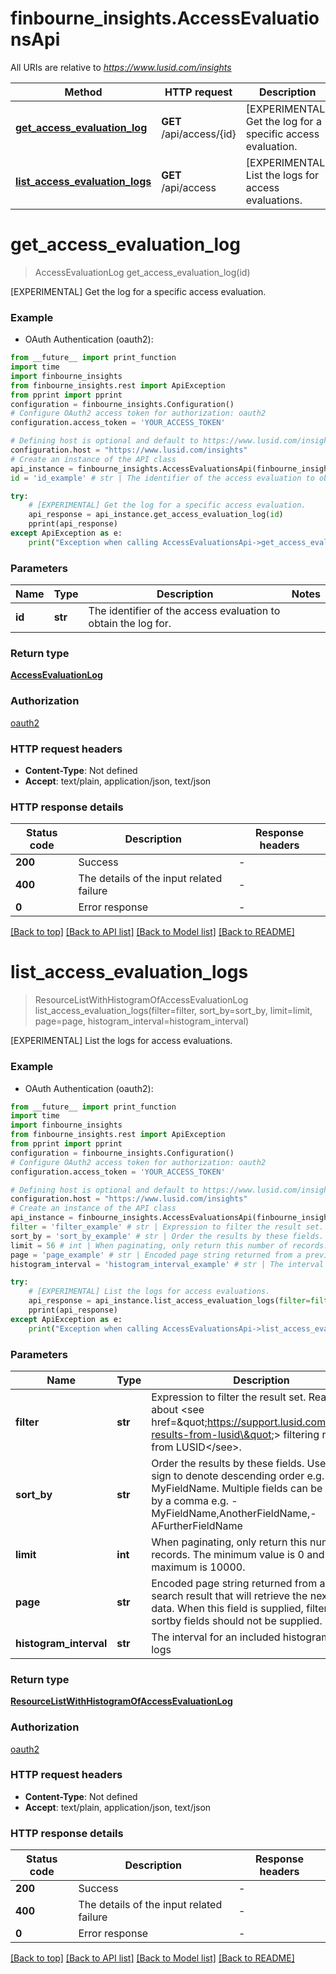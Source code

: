 # finbourne_insights.AccessEvaluationsApi

All URIs are relative to *https://www.lusid.com/insights*

Method | HTTP request | Description
------------- | ------------- | -------------
[**get_access_evaluation_log**](AccessEvaluationsApi.md#get_access_evaluation_log) | **GET** /api/access/{id} | [EXPERIMENTAL] Get the log for a specific access evaluation.
[**list_access_evaluation_logs**](AccessEvaluationsApi.md#list_access_evaluation_logs) | **GET** /api/access | [EXPERIMENTAL] List the logs for access evaluations.


# **get_access_evaluation_log**
> AccessEvaluationLog get_access_evaluation_log(id)

[EXPERIMENTAL] Get the log for a specific access evaluation.

### Example

* OAuth Authentication (oauth2):
```python
from __future__ import print_function
import time
import finbourne_insights
from finbourne_insights.rest import ApiException
from pprint import pprint
configuration = finbourne_insights.Configuration()
# Configure OAuth2 access token for authorization: oauth2
configuration.access_token = 'YOUR_ACCESS_TOKEN'

# Defining host is optional and default to https://www.lusid.com/insights
configuration.host = "https://www.lusid.com/insights"
# Create an instance of the API class
api_instance = finbourne_insights.AccessEvaluationsApi(finbourne_insights.ApiClient(configuration))
id = 'id_example' # str | The identifier of the access evaluation to obtain the log for.

try:
    # [EXPERIMENTAL] Get the log for a specific access evaluation.
    api_response = api_instance.get_access_evaluation_log(id)
    pprint(api_response)
except ApiException as e:
    print("Exception when calling AccessEvaluationsApi->get_access_evaluation_log: %s\n" % e)
```

### Parameters

Name | Type | Description  | Notes
------------- | ------------- | ------------- | -------------
 **id** | **str**| The identifier of the access evaluation to obtain the log for. | 

### Return type

[**AccessEvaluationLog**](AccessEvaluationLog.md)

### Authorization

[oauth2](../README.md#oauth2)

### HTTP request headers

 - **Content-Type**: Not defined
 - **Accept**: text/plain, application/json, text/json

### HTTP response details
| Status code | Description | Response headers |
|-------------|-------------|------------------|
**200** | Success |  -  |
**400** | The details of the input related failure |  -  |
**0** | Error response |  -  |

[[Back to top]](#) [[Back to API list]](../README.md#documentation-for-api-endpoints) [[Back to Model list]](../README.md#documentation-for-models) [[Back to README]](../README.md)

# **list_access_evaluation_logs**
> ResourceListWithHistogramOfAccessEvaluationLog list_access_evaluation_logs(filter=filter, sort_by=sort_by, limit=limit, page=page, histogram_interval=histogram_interval)

[EXPERIMENTAL] List the logs for access evaluations.

### Example

* OAuth Authentication (oauth2):
```python
from __future__ import print_function
import time
import finbourne_insights
from finbourne_insights.rest import ApiException
from pprint import pprint
configuration = finbourne_insights.Configuration()
# Configure OAuth2 access token for authorization: oauth2
configuration.access_token = 'YOUR_ACCESS_TOKEN'

# Defining host is optional and default to https://www.lusid.com/insights
configuration.host = "https://www.lusid.com/insights"
# Create an instance of the API class
api_instance = finbourne_insights.AccessEvaluationsApi(finbourne_insights.ApiClient(configuration))
filter = 'filter_example' # str | Expression to filter the result set. Read more about <see href=\"https://support.lusid.com/filtering-results-from-lusid\"> filtering results from LUSID</see>. (optional)
sort_by = 'sort_by_example' # str | Order the results by these fields. Use the '-' sign to denote descending order e.g. -MyFieldName. Multiple fields can be denoted by a comma e.g. -MyFieldName,AnotherFieldName,-AFurtherFieldName (optional)
limit = 56 # int | When paginating, only return this number of records. The minimum value is 0 and the maximum is 10000. (optional)
page = 'page_example' # str | Encoded page string returned from a previous search result that will retrieve the next page of data. When this field is supplied, filter and sortby fields should not be supplied. (optional)
histogram_interval = 'histogram_interval_example' # str | The interval for an included histogram of the logs (optional)

try:
    # [EXPERIMENTAL] List the logs for access evaluations.
    api_response = api_instance.list_access_evaluation_logs(filter=filter, sort_by=sort_by, limit=limit, page=page, histogram_interval=histogram_interval)
    pprint(api_response)
except ApiException as e:
    print("Exception when calling AccessEvaluationsApi->list_access_evaluation_logs: %s\n" % e)
```

### Parameters

Name | Type | Description  | Notes
------------- | ------------- | ------------- | -------------
 **filter** | **str**| Expression to filter the result set. Read more about &lt;see href&#x3D;\&quot;https://support.lusid.com/filtering-results-from-lusid\&quot;&gt; filtering results from LUSID&lt;/see&gt;. | [optional] 
 **sort_by** | **str**| Order the results by these fields. Use the &#39;-&#39; sign to denote descending order e.g. -MyFieldName. Multiple fields can be denoted by a comma e.g. -MyFieldName,AnotherFieldName,-AFurtherFieldName | [optional] 
 **limit** | **int**| When paginating, only return this number of records. The minimum value is 0 and the maximum is 10000. | [optional] 
 **page** | **str**| Encoded page string returned from a previous search result that will retrieve the next page of data. When this field is supplied, filter and sortby fields should not be supplied. | [optional] 
 **histogram_interval** | **str**| The interval for an included histogram of the logs | [optional] 

### Return type

[**ResourceListWithHistogramOfAccessEvaluationLog**](ResourceListWithHistogramOfAccessEvaluationLog.md)

### Authorization

[oauth2](../README.md#oauth2)

### HTTP request headers

 - **Content-Type**: Not defined
 - **Accept**: text/plain, application/json, text/json

### HTTP response details
| Status code | Description | Response headers |
|-------------|-------------|------------------|
**200** | Success |  -  |
**400** | The details of the input related failure |  -  |
**0** | Error response |  -  |

[[Back to top]](#) [[Back to API list]](../README.md#documentation-for-api-endpoints) [[Back to Model list]](../README.md#documentation-for-models) [[Back to README]](../README.md)

